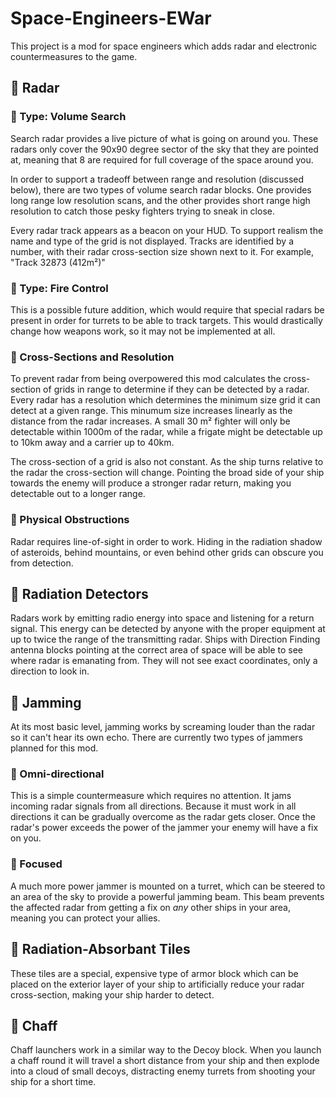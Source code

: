 # Space-Engineers-EWar

This project is a mod for space engineers which adds radar and electronic countermeasures to the game.

## :large_blue_circle: Radar 

### :large_blue_circle: Type: Volume Search 

Search radar provides a live picture of what is going on around you.  These radars only cover the 90x90 degree sector of the sky that they are pointed at, meaning that 8 are required for full coverage of the space around you.  

In order to support a tradeoff between range and resolution (discussed below), there are two types of volume search radar blocks.  One provides long range low resolution scans, and the other provides short range high resolution to catch those pesky fighters trying to sneak in close.

Every radar track appears as a beacon on your HUD.  To support realism the name and type of the grid is not displayed.  Tracks are identified by a number, with their radar cross-section size shown next to it.  For example, "Track 32873 (412m²)"

### :red_circle: Type: Fire Control

This is a possible future addition, which would require that special radars be present in order for turrets to be able to track targets.  This would drastically change how weapons work, so it may not be implemented at all.

### :large_blue_circle: Cross-Sections and Resolution

To prevent radar from being overpowered this mod calculates the cross-section of grids in range to determine if they can be detected by a radar.  Every radar has a resolution which determines the minimum size grid it can detect at a given range.  This minumum size increases linearly as the distance from the radar increases.  A small 30 m² fighter will only be detectable within 1000m of the radar, while a frigate might be detectable up to 10km away and a carrier up to 40km.

The cross-section of a grid is also not constant.  As the ship turns relative to the radar the cross-section will change.  Pointing the broad side of your ship towards the enemy will produce a stronger radar return, making you detectable out to a longer range.

### :large_blue_circle: Physical Obstructions

Radar requires line-of-sight in order to work.  Hiding in the radiation shadow of asteroids, behind mountains, or even behind other grids can obscure you from detection.

## :red_circle: Radiation Detectors 

Radars work by emitting radio energy into space and listening for a return signal.  This energy can be detected by anyone with the proper equipment at up to twice the range of the transmitting radar.  Ships with Direction Finding antenna blocks pointing at the correct area of space will be able to see where radar is emanating from.  They will not see exact coordinates, only a direction to look in.

## :red_circle: Jamming 

At its most basic level, jamming works by screaming louder than the radar so it can't hear its own echo.  There are currently two types of jammers planned for this mod.

### :red_circle: Omni-directional 

This is a simple countermeasure which requires no attention.  It jams incoming radar signals from all directions.  Because it must work in all directions it can be gradually overcome as the radar gets closer.  Once the radar's power exceeds the power of the jammer your enemy will have a fix on you.

### :red_circle: Focused 

A much more power jammer is mounted on a turret, which can be steered to an area of the sky to provide a powerful jamming beam.  This beam prevents the affected radar from getting a fix on *any* other ships in your area, meaning you can protect your allies.

## :red_circle: Radiation-Absorbant Tiles

These tiles are a special, expensive type of armor block which can be placed on the exterior layer of your ship to artificially reduce your radar cross-section, making your ship harder to detect.

## :red_circle: Chaff 

Chaff launchers work in a similar way to the Decoy block.  When you launch a chaff round it will travel a short distance from your ship and then explode into a cloud of small decoys, distracting enemy turrets from shooting your ship for a short time.
